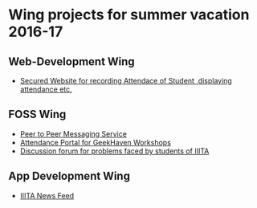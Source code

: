 Wing projects for summer vacation 2016-17
============================================

Web-Development Wing
----------------------------------
* [Secured Website for recording Attendace of Student ,displaying attendance etc.](#)

FOSS Wing
----------------------------------
* [Peer to Peer Messaging Service](https://github.com/magician03/P2P-Chat)
* [Attendance Portal for GeekHaven Workshops](https://github.com/faheemzunjani/Attendance-portal-workshops)
* [Discussion forum for problems faced by students of IIITA](#)

App Development Wing
----------------------------------
* [IIITA News Feed](#)
